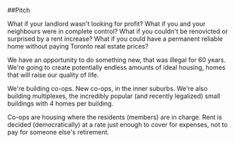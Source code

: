 ##Pitch

What if your landlord wasn't looking for profit?  What if you and your neighbours were in complete control?  What if you couldn't be renovicted or surprised by a rent increase?  What if you could have a permanent reliable home without paying Toronto real estate prices?

We have an opportunity to do something new, that was illegal for 60 years.  We're going to create potentially endless amounts of ideal housing, homes that will raise our quality of life.

We're building co-ops.  New co-ops, in the inner suburbs.  We're also building multiplexes, the incredibly popular (and recently legalized) small buildings with 4 homes per building.

Co-ops are housing where the residents (members) are in charge.  Rent is decided (democratically) at a rate just enough to cover for expenses, not to pay for someone else's retirement.

